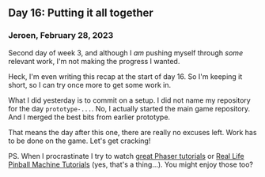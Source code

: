 ## Day 16: Putting it all together

### **Jeroen**, February 28, 2023

Second day of week 3, and although I _am_ pushing myself through _some_ relevant work, I'm not making the progress I wanted.

Heck, I'm even writing this recap at the start of day 16.
So I'm keeping it short, so I can try once more to get some work in.

What I did yesterday is to commit on a setup.
I did not name my repository for the day `prototype-...`.
No, I actually started the main game repository.
And I merged the best bits from earlier prototype.

That means the day after this one, there are really no excuses left.
Work has to be done on the game.
Let's get cracking!

PS. When I procrastinate I try to
watch [great Phaser tutorials](https://www.youtube.com/@ourcadetv)
or [Real Life Pinball Machine Tutorials](https://www.youtube.com/watch?v=7ZMPyTqiot4)
(yes, that's a thing...). You might enjoy those too?
